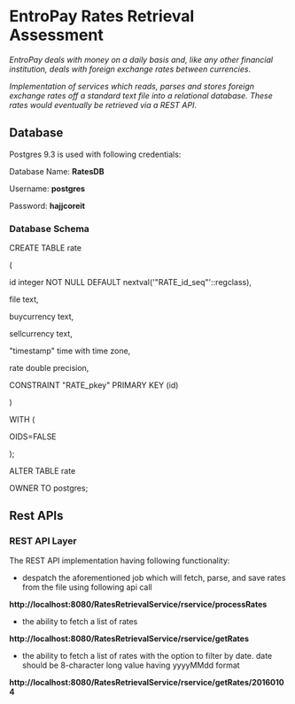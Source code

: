 # EntroPay Rates Retrieval Assessment

*EntroPay deals with money on a daily basis and, like any other financial institution, deals with foreign exchange rates between currencies*.

*Implementation of services which reads, parses and stores foreign exchange rates off a standard text file into a relational database. These rates would eventually be retrieved via a REST API*.


## Database

Postgres 9.3 is used with following credentials:

Database Name: **RatesDB**

Username: **postgres**

Password: **hajjcoreit**


### Database Schema

CREATE TABLE rate

(

  id integer NOT NULL DEFAULT nextval('"RATE_id_seq"'::regclass),

  file text,

  buycurrency text,

  sellcurrency text,

  "timestamp" time with time zone,

  rate double precision,

  CONSTRAINT "RATE_pkey" PRIMARY KEY (id)

)

WITH (

  OIDS=FALSE

);

ALTER TABLE rate

  OWNER TO postgres;


## Rest APIs 

### REST API Layer
The REST API implementation having following functionality:


- despatch the aforementioned job which will fetch, parse, and save rates from the file using following api call

**http://localhost:8080/RatesRetrievalService/rservice/processRates**


- the ability to fetch a list of rates

**http://localhost:8080/RatesRetrievalService/rservice/getRates**


- the ability to fetch a list of rates with the option to filter by date. date should be 8-character long value having yyyyMMdd format

**http://localhost:8080/RatesRetrievalService/rservice/getRates/20160104**

